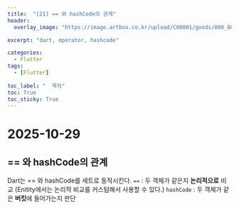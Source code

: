 ```yaml
---
title:  "[21] == 와 hashCode의 관계"
header:
  overlay_image: "https://image.artbox.co.kr/upload/C00001/goods/800_800/818/230525003912818.jpg?s=/goods/org/818/230525003912818.jpg"

excerpt: "dart, operator, hashcode"

categories:
  - Flutter
tags:
  - [Flutter]
    
toc_label: "  목차"
toc: True
toc_sticky: True
---
```


# 2025-10-29

## == 와 hashCode의 관계
Dart는 == 와 hashCode를 세트로 동작시킨다.
`==` : 두 객체가 같은지 **논리적으로** 비교 (Enitity에서는 논리적 비교를 커스텀해서 사용할 수 있다.)
`hashCode` : 두 객체가 같은 **버킷**에 들어가는지 판단

<br>
